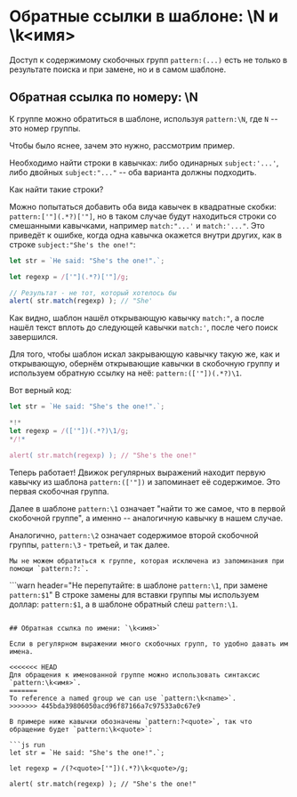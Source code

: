 # Обратные ссылки в шаблоне: \N и \k<имя>

Доступ к содержимому скобочных групп `pattern:(...)` есть не только в результате поиска и при замене, но и в самом шаблоне.

## Обратная ссылка по номеру: \N

К группе можно обратиться в шаблоне, используя `pattern:\N`, где `N` -- это номер группы.

Чтобы было яснее, зачем это нужно, рассмотрим пример.

Необходимо найти строки в кавычках: либо одинарных `subject:'...'`, либо двойных `subject:"..."` -- оба варианта должны подходить.

Как найти такие строки?

Можно попытаться добавить оба вида кавычек в квадратные скобки: `pattern:['"](.*?)['"]`, но в таком случае будут находиться строки со смешанными кавычками, например `match:"...'` и `match:'..."`. Это приведёт к ошибке, когда одна кавычка окажется внутри других, как в строке `subject:"She's the one!"`:

```js run
let str = `He said: "She's the one!".`;

let regexp = /['"](.*?)['"]/g;

// Результат - не тот, который хотелось бы
alert( str.match(regexp) ); // "She'
```

Как видно, шаблон нашёл открывающую кавычку `match:"`, а после нашёл текст вплоть до следующей кавычки `match:'`, после чего поиск завершился.

Для того, чтобы шаблон искал закрывающую кавычку такую же, как и открывающую, обернём открывающие кавычки в скобочную группу и используем обратную ссылку на неё: `pattern:(['"])(.*?)\1`.

Вот верный код:

```js run
let str = `He said: "She's the one!".`;

*!*
let regexp = /(['"])(.*?)\1/g;
*/!*

alert( str.match(regexp) ); // "She's the one!"
```

Теперь работает! Движок регулярных выражений находит первую кавычку из шаблона `pattern:(['"])` и запоминает её содержимое. Это первая скобочная группа.

Далее в шаблоне `pattern:\1` означает "найти то же самое, что в первой скобочной группе", а именно -- аналогичную кавычку в нашем случае.

Аналогично, `pattern:\2` означает содержимое второй скобочной группы, `pattern:\3` - третьей, и так далее.

```smart
Мы не можем обратиться к группе, которая исключена из запоминания при помощи `pattern:?:`.
```

```warn header="Не перепутайте: в шаблоне `pattern:\1`, при замене `pattern:$1`"
В строке замены для вставки группы мы используем доллар: `pattern:$1`, а в шаблоне обратный слеш `pattern:\1`.
```

## Обратная ссылка по имени: `\k<имя>`

Если в регулярном выражении много скобочных групп, то удобно давать им имена.

<<<<<<< HEAD
Для обращения к именованной группе можно использовать синтаксис `pattern:\k<имя>`.
=======
To reference a named group we can use `pattern:\k<name>`.
>>>>>>> 445bda39806050acd96f87166a7c97533a0c67e9

В примере ниже кавычки обозначены `pattern:?<quote>`, так что обращение будет `pattern:\k<quote>`:

```js run
let str = `He said: "She's the one!".`;

let regexp = /(?<quote>['"])(.*?)\k<quote>/g;

alert( str.match(regexp) ); // "She's the one!"
```
